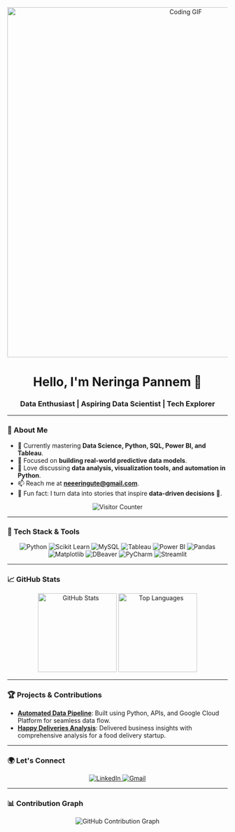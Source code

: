 <div align="center">
    <a href="https://neeeringute.io">
        <img src="https://github.com/neeeringute/neeeringute/blob/main/vid1-ezgif.com-video-to-gif-converter.gif" width="800" alt="Coding GIF">
    </a>
</div>

<h1 align="center">Hello, I'm Neringa Pannem 👋</h1>
<h3 align="center">Data Enthusiast | Aspiring Data Scientist | Tech Explorer</h3>

---

### 🌟 About Me

- 🌱 Currently mastering **Data Science, Python, SQL, Power BI, and Tableau**.
- 🔭 Focused on **building real-world predictive data models**.
- 💬 Love discussing **data analysis, visualization tools, and automation in Python**.
- 📫 Reach me at **[neeeringute@gmail.com](mailto:neeeringute@gmail.com)**.
- 🧠 Fun fact: I turn data into stories that inspire **data-driven decisions** 🚀.

<div align="center">
    <img src="https://komarev.com/ghpvc/?username=neeeringute&label=Visitors&color=0e75b6&style=for-the-badge" alt="Visitor Counter" />
</div>


---

### 🚀 Tech Stack & Tools
<div align="center">
    <img src="https://img.shields.io/badge/Python-3776AB?style=for-the-badge&logo=python&logoColor=white" alt="Python" />
    <img src="https://img.shields.io/badge/Scikit_Learn-F7931E?style=for-the-badge&logo=scikit-learn&logoColor=white" alt="Scikit Learn" />
    <img src="https://img.shields.io/badge/MySQL-4479A1?style=for-the-badge&logo=mysql&logoColor=white" alt="MySQL" />
    <img src="https://img.shields.io/badge/Tableau-E97627?style=for-the-badge&logo=tableau&logoColor=white" alt="Tableau" />
    <img src="https://img.shields.io/badge/Power_BI-F2C811?style=for-the-badge&logo=powerbi&logoColor=black" alt="Power BI" />
    <img src="https://img.shields.io/badge/Pandas-150458?style=for-the-badge&logo=pandas&logoColor=white" alt="Pandas" />
    <img src="https://img.shields.io/badge/Matplotlib-3776AB?style=for-the-badge&logo=matplotlib&logoColor=white" alt="Matplotlib" />
    <img src="https://img.shields.io/badge/DBeaver-372923?style=for-the-badge&logo=dbeaver&logoColor=white" alt="DBeaver" />
    <img src="https://img.shields.io/badge/PyCharm-000000?style=for-the-badge&logo=pycharm&logoColor=white" alt="PyCharm" />
    <img src="https://img.shields.io/badge/Streamlit-FF4B4B?style=for-the-badge&logo=streamlit&logoColor=white" alt="Streamlit" />
</div>

---

### 📈 GitHub Stats
<div align="center">
    <img height="180em" src="https://github-readme-stats.vercel.app/api?username=neeeringute&show_icons=true&theme=radical&hide_border=true&count_private=true" alt="GitHub Stats" />
    <img height="180em" src="https://github-readme-stats.vercel.app/api/top-langs/?username=neeeringute&layout=compact&theme=radical&hide_border=true" alt="Top Languages" />
</div>

---

### 🏆 Projects & Contributions
- **[Automated Data Pipeline](#)**: Built using Python, APIs, and Google Cloud Platform for seamless data flow.
- **[Happy Deliveries Analysis](#)**: Delivered business insights with comprehensive analysis for a food delivery startup.

---

### 🌍 Let's Connect
<div align="center">
  <a href="https://linkedin.com/in/neringa-pannem-1b42a158" target="_blank">
    <img src="https://img.shields.io/badge/LinkedIn-0A66C2?style=for-the-badge&logo=linkedin&logoColor=white" alt="LinkedIn" />
  </a>
  <a href="mailto:neeeringute@gmail.com" target="_blank">
    <img src="https://img.shields.io/badge/Email-D14836?style=for-the-badge&logo=gmail&logoColor=white" alt="Gmail" />
  </a>
</div>

---

### 📊 Contribution Graph
<div align="center">
    <img src="https://github-readme-activity-graph.vercel.app/graph?username=neeeringute&theme=radical&hide_border=true" alt="GitHub Contribution Graph" />
</div>




